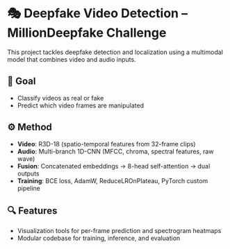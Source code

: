 # 🎭 Deepfake Video Detection – MillionDeepfake Challenge 

This project tackles deepfake detection and localization using a multimodal model that combines video and audio inputs.

## 🧠 Goal
- Classify videos as real or fake
- Predict which video frames are manipulated

## ⚙️ Method
- **Video**: R3D-18 (spatio-temporal features from 32-frame clips)
- **Audio**: Multi-branch 1D-CNN (MFCC, chroma, spectral features, raw wave)
- **Fusion**: Concatenated embeddings → 8-head self-attention → dual outputs
- **Training**: BCE loss, AdamW, ReduceLROnPlateau, PyTorch custom pipeline

## 🔍 Features
- Visualization tools for per-frame prediction and spectrogram heatmaps
- Modular codebase for training, inference, and evaluation
